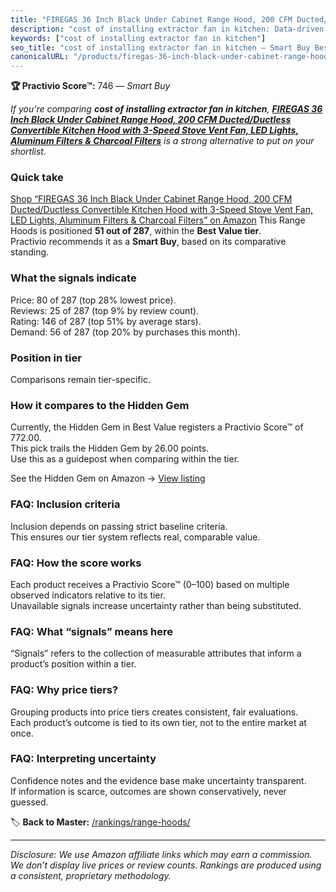 ```yaml
---
title: "FIREGAS 36 Inch Black Under Cabinet Range Hood, 200 CFM Ducted/Ductless Convertible Kitchen Hood with 3-Speed Stove Vent Fan, LED Lights, Aluminum Filters & Charcoal Filters"
description: "cost of installing extractor fan in kitchen: Data-driven within Best Value ranking using the Practivio Score™. Positioned by quality, value, demand, findabilit…"
keywords: ["cost of installing extractor fan in kitchen"]
seo_title: "cost of installing extractor fan in kitchen — Smart Buy Best Value (2025)"
canonicalURL: "/products/firegas-36-inch-black-under-cabinet-range-hood-200-cfm-ductedductless-convertible-kitchen-hood-with-3-speed-stove-vent-fan-led-lights-aluminum-filters-charcoal-filters-B0CWVJGKFV/"
---
```


**🏆 Practivio Score™:** 746 — _Smart Buy_


*If you're comparing **cost of installing extractor fan in kitchen**, **[FIREGAS 36 Inch Black Under Cabinet Range Hood, 200 CFM Ducted/Ductless Convertible Kitchen Hood with 3-Speed Stove Vent Fan, LED Lights, Aluminum Filters & Charcoal Filters](https://www.amazon.com/dp/B0CWVJGKFV?tag=practivio-20)** is a strong alternative to put on your shortlist.*
### Quick take
[Shop “FIREGAS 36 Inch Black Under Cabinet Range Hood, 200 CFM Ducted/Ductless Convertible Kitchen Hood with 3-Speed Stove Vent Fan, LED Lights, Aluminum Filters & Charcoal Filters” on Amazon](https://www.amazon.com/dp/B0CWVJGKFV?tag=practivio-20)
This Range Hoods is positioned **51 out of 287**, within the **Best Value tier**.  
Practivio recommends it as a **Smart Buy**, based on its comparative standing.

### What the signals indicate
Price: 80 of 287 (top 28% lowest price).  
Reviews: 25 of 287 (top 9% by review count).  
Rating: 146 of 287 (top 51% by average stars).  
Demand: 56 of 287 (top 20% by purchases this month).

### Position in tier
Comparisons remain tier-specific.

### How it compares to the Hidden Gem
Currently, the Hidden Gem in Best Value registers a Practivio Score™ of 772.00.  
This pick trails the Hidden Gem by 26.00 points.  
Use this as a guidepost when comparing within the tier.  

See the Hidden Gem on Amazon → [View listing](https://www.amazon.com/dp/B077BPDF8S?tag=practivio-20)

### FAQ: Inclusion criteria
Inclusion depends on passing strict baseline criteria.  
This ensures our tier system reflects real, comparable value.

### FAQ: How the score works
Each product receives a Practivio Score™ (0–100) based on multiple observed indicators relative to its tier.  
Unavailable signals increase uncertainty rather than being substituted.

### FAQ: What “signals” means here
“Signals” refers to the collection of measurable attributes that inform a product’s position within a tier.

### FAQ: Why price tiers?
Grouping products into price tiers creates consistent, fair evaluations.  
Each product’s outcome is tied to its own tier, not to the entire market at once.

### FAQ: Interpreting uncertainty
Confidence notes and the evidence base make uncertainty transparent.  
If information is scarce, outcomes are shown conservatively, never guessed.


🏷️ **Back to Master:** [/rankings/range-hoods/](/rankings/range-hoods/)

---
_Disclosure: We use Amazon affiliate links which may earn a commission. We don’t display live prices or review counts. Rankings are produced using a consistent, proprietary methodology._
